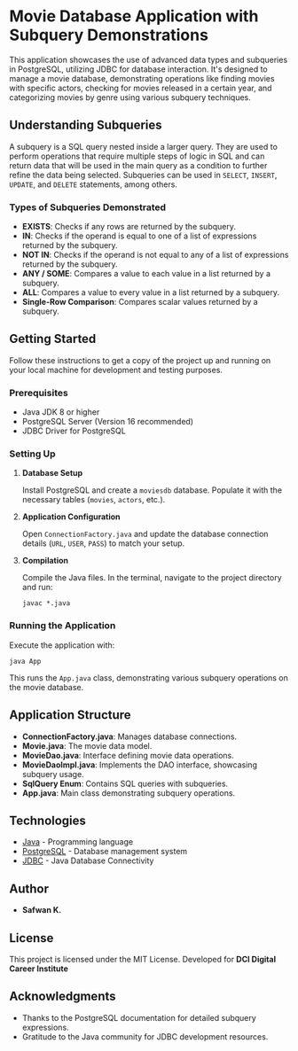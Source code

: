 # Movie Database Application with Subquery Demonstrations

This application showcases the use of advanced data types and subqueries in PostgreSQL, utilizing JDBC for database interaction. It's designed to manage a movie database, demonstrating operations like finding movies with specific actors, checking for movies released in a certain year, and categorizing movies by genre using various subquery techniques.

## Understanding Subqueries

A subquery is a SQL query nested inside a larger query. They are used to perform operations that require multiple steps of logic in SQL and can return data that will be used in the main query as a condition to further refine the data being selected. Subqueries can be used in `SELECT`, `INSERT`, `UPDATE`, and `DELETE` statements, among others.

### Types of Subqueries Demonstrated

- **EXISTS**: Checks if any rows are returned by the subquery.
- **IN**: Checks if the operand is equal to one of a list of expressions returned by the subquery.
- **NOT IN**: Checks if the operand is not equal to any of a list of expressions returned by the subquery.
- **ANY / SOME**: Compares a value to each value in a list returned by a subquery.
- **ALL**: Compares a value to every value in a list returned by a subquery.
- **Single-Row Comparison**: Compares scalar values returned by a subquery.

## Getting Started

Follow these instructions to get a copy of the project up and running on your local machine for development and testing purposes.

### Prerequisites

- Java JDK 8 or higher
- PostgreSQL Server (Version 16 recommended)
- JDBC Driver for PostgreSQL

### Setting Up

1. **Database Setup**

   Install PostgreSQL and create a `moviesdb` database. Populate it with the necessary tables (`movies`, `actors`, etc.).

2. **Application Configuration**

   Open `ConnectionFactory.java` and update the database connection details (`URL`, `USER`, `PASS`) to match your setup.

3. **Compilation**

   Compile the Java files. In the terminal, navigate to the project directory and run:
   ```
   javac *.java
   ```

### Running the Application

Execute the application with:
```
java App
```
This runs the `App.java` class, demonstrating various subquery operations on the movie database.

## Application Structure

- **ConnectionFactory.java**: Manages database connections.
- **Movie.java**: The movie data model.
- **MovieDao.java**: Interface defining movie data operations.
- **MovieDaoImpl.java**: Implements the DAO interface, showcasing subquery usage.
- **SqlQuery Enum**: Contains SQL queries with subqueries.
- **App.java**: Main class demonstrating subquery operations.

## Technologies

- [Java](https://www.oracle.com/java/) - Programming language
- [PostgreSQL](https://www.postgresql.org/) - Database management system
- [JDBC](https://www.oracle.com/java/technologies/javase/jdbc.html) - Java Database Connectivity

## Author

- **Safwan K.**

## License

This project is licensed under the MIT License.
Developed for **DCI Digital Career Institute**

## Acknowledgments

- Thanks to the PostgreSQL documentation for detailed subquery expressions.
- Gratitude to the Java community for JDBC development resources.
